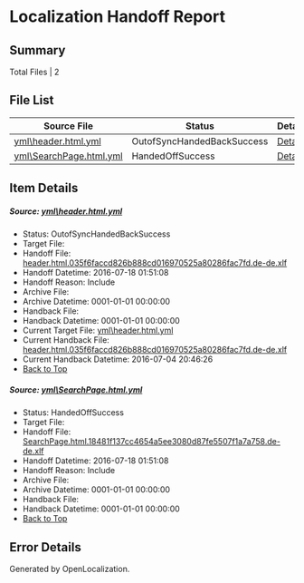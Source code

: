 # <a name='report-top'></a> Localization Handoff Report

## Summary
 Total Files | 2

## File List
 Source File | Status | Details 
 ----------- | ------ | ------- 
 [yml\header.html.yml](https://github.com/Microsoft/templates.docs.msft/blob/243f1ecd850595812c1b0ce5d0d8b531437e3a2d/yml/header.html.yml) | OutofSyncHandedBackSuccess | [Details](#6582ec6643be2db91586aa531417002fdb9a49c5105)
 [yml\SearchPage.html.yml](https://github.com/Microsoft/templates.docs.msft/blob/243f1ecd850595812c1b0ce5d0d8b531437e3a2d/yml/SearchPage.html.yml) | HandedOffSuccess | [Details](#54094003b16bc42d47a3e474706d93258b098fe6108)

## Item Details
##### <a name='6582ec6643be2db91586aa531417002fdb9a49c5105'></a> Source: [yml\header.html.yml](https://github.com/Microsoft/templates.docs.msft/blob/243f1ecd850595812c1b0ce5d0d8b531437e3a2d/yml/header.html.yml)
* Status: OutofSyncHandedBackSuccess
* Target File: 
* Handoff File: [header.html.035f6faccd826b888cd016970525a80286fac7fd.de-de.xlf](https://github.com/Microsoft/templates.docs.msft.handoff/blob/d9ec16ec16fb5876dedc5c8ca0bb9d3a9ea0f856/ol-handoff/Microsoft/templates.docs.msft.de-de/master/header.html.035f6faccd826b888cd016970525a80286fac7fd.de-de.xlf)
* Handoff Datetime: 2016-07-18 01:51:08
* Handoff Reason: Include
* Archive File: 
* Archive Datetime: 0001-01-01 00:00:00
* Handback File: 
* Handback Datetime: 0001-01-01 00:00:00
* Current Target File: [yml\header.html.yml](https://github.com/Microsoft/templates.docs.msft.de-de/blob/bae67a8d14cc0367c20825d3ae944a758b79b970/yml/header.html.yml)
* Current Handback File: [header.html.035f6faccd826b888cd016970525a80286fac7fd.de-de.xlf](https://github.com/Microsoft/templates.docs.msft.handback/blob/f38adb9cd69e5ace581778f43d02b10dc34868d9/ol-handback/Microsoft/templates.docs.msft.de-de/master/header.html.035f6faccd826b888cd016970525a80286fac7fd.de-de.xlf)
* Current Handback Datetime: 2016-07-04 20:46:26
* [Back to Top](#report-top)

##### <a name='54094003b16bc42d47a3e474706d93258b098fe6108'></a> Source: [yml\SearchPage.html.yml](https://github.com/Microsoft/templates.docs.msft/blob/243f1ecd850595812c1b0ce5d0d8b531437e3a2d/yml/SearchPage.html.yml)
* Status: HandedOffSuccess
* Target File: 
* Handoff File: [SearchPage.html.18481f137cc4654a5ee3080d87fe5507f1a7a758.de-de.xlf](https://github.com/Microsoft/templates.docs.msft.handoff/blob/d9ec16ec16fb5876dedc5c8ca0bb9d3a9ea0f856/ol-handoff/Microsoft/templates.docs.msft.de-de/master/SearchPage.html.18481f137cc4654a5ee3080d87fe5507f1a7a758.de-de.xlf)
* Handoff Datetime: 2016-07-18 01:51:08
* Handoff Reason: Include
* Archive File: 
* Archive Datetime: 0001-01-01 00:00:00
* Handback File: 
* Handback Datetime: 0001-01-01 00:00:00
* [Back to Top](#report-top)


## Error Details

Generated by OpenLocalization.
